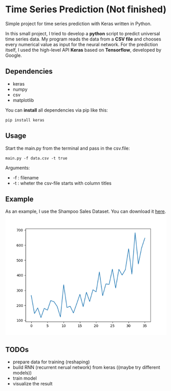 # Time Series Prediction (Not finished)
Simple project for time series prediction with Keras written in Python.

In this small project, I tried to develop a **python** script to predict universal time series data.
My program reads the data from a **CSV file** and chooses every numerical value as input for the neural network.
For the prediction itself, I used the high-level API **Keras** based on **Tensorflow**, developed by Google.

## Dependencies
* keras
* numpy
* csv
* matplotlib

You can **install** all dependencies via pip like this:
```
pip install keras
```

## Usage
Start the main.py from the terminal and pass in the csv.file:
```
main.py -f data.csv -t true
```
Arguments:
* -f : filename
* -t : wheter the csv-file starts with column titles

## Example
As an example, I use the Shampoo Sales Dataset. You can download it [here](https://raw.githubusercontent.com/jbrownlee/Datasets/master/shampoo.csv).
![Image of the dataset](dataset.png)

## TODOs
* prepare data for training (reshaping)
* build RNN (recurrent nerual network) from keras ((maybe try different models))
* train model
* visualize the result